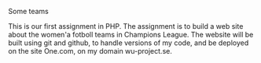 Some teams

This is our first assignment in PHP.
The assignment is to build a web site about the women'a fotboll teams in Champions League. The website will be built using git and github, to handle versions of my code, and be deployed on the site One.com, on my domain wu-project.se.

